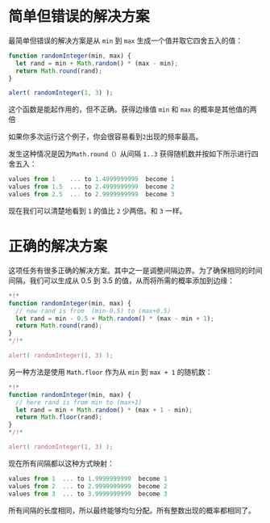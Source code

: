 # 简单但错误的解决方案

最简单但错误的解决方案是从 `min` 到 `max` 生成一个值并取它四舍五入的值：

```js run
function randomInteger(min, max) {
  let rand = min + Math.random() * (max - min); 
  return Math.round(rand);
}

alert( randomInteger(1, 3) );
```

这个函数是能起作用的，但不正确。获得边缘值 `min` 和 `max` 的概率是其他值的两倍

如果你多次运行这个例子，你会很容易看到`2`出现的频率最高。

发生这种情况是因为`Math.round（）`从间隔 `1..3` 获得随机数并按如下所示进行四舍五入：

```js no-beautify
values from 1    ... to 1.4999999999  become 1
values from 1.5  ... to 2.4999999999  become 2
values from 2.5  ... to 2.9999999999  become 3
```

现在我们可以清楚地看到 `1` 的值比 `2` 少两倍。和 `3` 一样。

# 正确的解决方案

这项任务有很多正确的解决方案。其中之一是调整间隔边界。为了确保相同的时间间隔，我们可以生成从 0.5 到 3.5 的值，从而将所需的概率添加到边缘：

```js run
*!*
function randomInteger(min, max) {
  // now rand is from  (min-0.5) to (max+0.5)
  let rand = min - 0.5 + Math.random() * (max - min + 1);
  return Math.round(rand);
}
*/!*

alert( randomInteger(1, 3) );
```

另一种方法是使用 `Math.floor` 作为从 `min` 到 `max + 1` 的随机数：

```js run
*!*
function randomInteger(min, max) {
  // here rand is from min to (max+1)
  let rand = min + Math.random() * (max + 1 - min);
  return Math.floor(rand);
}
*/!*

alert( randomInteger(1, 3) );
```

现在所有间隔都以这种方式映射：

```js no-beautify
values from 1  ... to 1.9999999999  become 1
values from 2  ... to 2.9999999999  become 2
values from 3  ... to 3.9999999999  become 3
```

所有间隔的长度相同，所以最终能够均匀分配。所有整数出现的概率都相同了。
